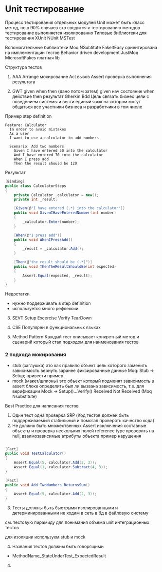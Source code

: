 # Unit тестирование
Процесс тестирования отдельных модулей
Unit может быть класс метод, но в 90% случаев это сводится к тестированию методов
тестирование выполняется изолированно
Типовые библиотеки для тестирования
XUnit
NUnit
MSTest

Вспомогательные библиотеки
Moq
NSubtitute
FakeItEasy ориентирована на имплементации тестов Behavior driven development
JustMoq 
MicrosoftFakes платная lib

Структура тестов
1. AAA
Arrange мокирование
Act вызов
Assert проверка выполнения результата

2. GWT given when then (дано потом затем)
given нач состояние
when действие
then результат
Gherkin Bdd
Цель связать бизнес цели с поведением системы и вести единый язык на котором могут общаться все участники бизнеса и разработчики в том числе

Пример
step definition
```
Feature: Calculator
  In order to avoid mistakes
  As a user
  I want to use a calculator to add numbers

  Scenario: Add two numbers
    Given I have entered 50 into the calculator
    And I have entered 70 into the calculator
    When I press add
    Then the result should be 120
```

Результат 

```csharp
[Binding]
public class CalculatorSteps
{
    private Calculator _calculator = new();
    private int _result;

    [Given(@"I have entered (.*) into the calculator")]
    public void GivenIHaveEnteredNumber(int number)
    {
        _calculator.Enter(number);
    }

    [When(@"I press add")]
    public void WhenIPressAdd()
    {
        _result = _calculator.Add();
    }

    [Then(@"the result should be (.*)")]
    public void ThenTheResultShouldBe(int expected)
    {
        Assert.Equal(expected, _result);
    }
}
```

Недостатки
- нужно поддерживать в step definition
- используется много рефлексии

3. SEVT
Setup Excercise Verify TearDown

4. CSE
Популярен в функциональных языках

5. Method Pattern
Каждый тест описывает конкретный метод и сценарий который стал подходом для наименования тестов

### 2 подхода мокирования
- stub (заглушка) это как правило объект цель которого заменить зависимость вернуть заранее фиксированные данные 
Moq: Stub -> Setup; 
привести пример
- mock (макет/шпионы) это объект который подменят зависимость 
в assert блоке определить был ли вызвана зависимость, т.е. для верификации
Mock -> Setup()...Verify() Received Not Received
(Moq Nsubstitute)

Best Practice для написания тестов

1. Один тест одна проверка SRP (Код тестов должен быть поддерживаемый стабильный и помогал проверять качество кода)
2. Не должно быть множественных Assert исключения составные объекты и проверка нескольких полей reference type проверить на null, взаимозависимые атрибуты объекта
пример нарушения
```csharp

[Fact]
public void TestCalculator()
{
    Assert.Equal(5, calculator.Add(2, 3));
    Assert.Equal(1, calculator.Subtract(4, 3));
}

[Fact]
public void Add_TwoNumbers_ReturnsSum()
{
    Assert.Equal(5, calculator.Add(2, 3));
}
```
3. Тесты должны быть быстрыми изолированными и детерминированными
не ходим в сеть в бд в файловую систему

см. тестовую пирамиду для понимания объема unit интеграционных тестов

для изоляции используем stub и mock

4. Названия тестов должны быть говорящими
- MethodName_StateUnderTest_ExpectedResult
4. 